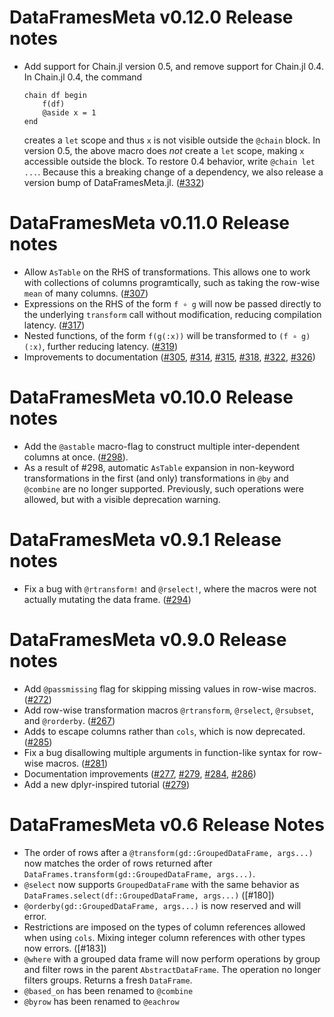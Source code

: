 # DataFramesMeta v0.12.0 Release notes
* Add support for Chain.jl version 0.5, and remove support for Chain.jl 0.4. In Chain.jl 0.4, the command

  ```
  chain df begin 
      f(df)
      @aside x = 1
  end
  ```
  
  creates a `let` scope and thus `x` is not visible outside the `@chain` block. In version 0.5, the above macro does *not* create a `let` scope, making `x` accessible outside the block. To restore 0.4 behavior, write `@chain let ...`. Because this a breaking change of a dependency, we also release a version bump of DataFramesMeta.jl. ([#332](https://github.com/JuliaData/DataFramesMeta.jl/pull/332))

# DataFramesMeta v0.11.0 Release notes

* Allow `AsTable` on the RHS of transformations. This allows one to work with collections of columns programtically, such as taking the row-wise `mean` of many columns. ([#307](https://github.com/JuliaData/DataFramesMeta.jl/pull/307))
* Expressions on the RHS of the form `f ∘ g` will now be passed directly to the underlying `transform` call without modification, reducing compilation latency. ([#317](https://github.com/JuliaData/DataFramesMeta.jl/pull/317))
* Nested functions, of the form `f(g(:x))` will be transformed to `(f ∘ g)(:x)`, further reducing latency. ([#319](https://github.com/JuliaData/DataFramesMeta.jl/pull/319))
* Improvements to documentation ([#305](https://github.com/JuliaData/DataFramesMeta.jl/pull/305), [#314](https://github.com/JuliaData/DataFramesMeta.jl/pull/314), [#315](https://github.com/JuliaData/DataFramesMeta.jl/pull/315), [#318](https://github.com/JuliaData/DataFramesMeta.jl/pull/318), [#322](https://github.com/JuliaData/DataFramesMeta.jl/pull/322), [#326](https://github.com/JuliaData/DataFramesMeta.jl/pull/326))

# DataFramesMeta v0.10.0 Release notes

* Add the `@astable` macro-flag to construct multiple inter-dependent columns at once. ([#298](https://github.com/JuliaData/DataFramesMeta.jl/pull/298)). 
* As a result of #298, automatic `AsTable` expansion in non-keyword transformations in the first (and only) transformations in `@by` and `@combine` are no longer supported. Previously, such operations were allowed, but with a visible deprecation warning.

# DataFramesMeta v0.9.1 Release notes

* Fix a bug with `@rtransform!` and `@rselect!`, where the macros were not actually mutating the data frame. ([#294](https://github.com/JuliaData/DataFramesMeta.jl/pull/294))

# DataFramesMeta v0.9.0 Release notes

* Add `@passmissing` flag for skipping missing values in row-wise macros. ([#272](https://github.com/JuliaData/DataFramesMeta.jl/pull/272))
* Add row-wise transformation macros `@rtransform`, `@rselect`, `@rsubset`, and `@rorderby`. ([#267](https://github.com/JuliaData/DataFramesMeta.jl/pull/267))
* Add`$` to escape columns rather than `cols`, which is now deprecated. ([#285](https://github.com/JuliaData/DataFramesMeta.jl/pull/285))
* Fix a bug disallowing multiple arguments in function-like syntax for row-wise macros. ([#281](https://github.com/JuliaData/DataFramesMeta.jl/pull/281))
* Documentation improvements ([#277](https://github.com/JuliaData/DataFramesMeta.jl/pull/277), [#279](https://github.com/JuliaData/DataFramesMeta.jl/pull/279), [#284](https://github.com/JuliaData/DataFramesMeta.jl/pull/284), [#286](https://github.com/JuliaData/DataFramesMeta.jl/pull/286))
* Add a new dplyr-inspired tutorial ([#279](https://github.com/JuliaData/DataFramesMeta.jl/pull/279))

# DataFramesMeta v0.6 Release Notes

* The order of rows after a `@transform(gd::GroupedDataFrame, args...)` now matches the 
  order of rows returned after `DataFrames.transform(gd::GroupedDataFrame, args...)`. 
* `@select` now supports `GroupedDataFrame` with the same behavior as 
  `DataFrames.select(df::GroupedDataFrame, args...)` ([#180])
* `@orderby(gd::GroupedDataFrame, args...)` is now reserved and will error.
* Restrictions are imposed on the types of column references allowed when using `cols`. 
  Mixing integer column references with other types now errors. ([#183])
* `@where` with a grouped data frame will now perform operations by group and filter
  rows in the parent `AbstractDataFrame`. The operation no longer filters groups. Returns a 
  fresh `DataFrame`.
 * `@based_on` has been renamed to `@combine`
 * `@byrow` has been renamed to `@eachrow`
